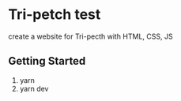 # Tri-petch test

create a website for Tri-pecth with HTML, CSS, JS

## Getting Started

1. yarn
2. yarn dev
